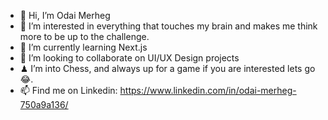 - 👋 Hi, I’m Odai Merheg
- 👀 I’m interested in everything that touches my brain and makes me think more to be up to the challenge.  
- 🌱 I’m currently learning Next.js
- 💞️ I’m looking to collaborate on UI/UX Design projects
- ♟ I’m into Chess, and always up for a game if you are interested lets go😂.
- 📫 Find me on Linkedin: https://www.linkedin.com/in/odai-merheg-750a9a136/

<!---
odai23/odai23 is a ✨ special ✨ repository because its `README.md` (this file) appears on your GitHub profile.
You can click the Preview link to take a look at your changes.
--->

